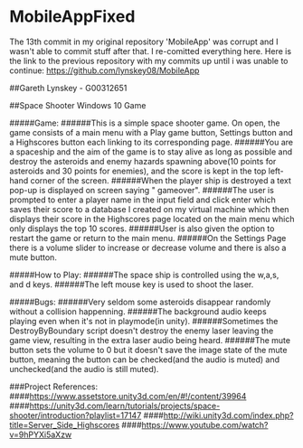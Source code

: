 # MobileAppFixed
The 13th commit in my original repository 'MobileApp' was corrupt and I wasn't able to commit stuff after that. I re-comitted everything here. Here is the link to the previous repository with my commits up until i was unable to continue: https://github.com/lynskey08/MobileApp

##Gareth Lynskey - G00312651

##Space Shooter Windows 10 Game

#####Game:
######This is a simple space shooter game. On open, the game consists of a main menu with a Play game button, Settings button and a Highscores button each linking to its corresponding page.
######You are a spaceship and the aim of the game is to stay alive as long as possible and destroy the asteroids and enemy hazards spawning above(10 points for asteroids and 30 points for enemies), and the score is kept in the top left-hand corner of the screen.
######When the player ship is destroyed a text pop-up is displayed on screen saying " gameover".
######The user is prompted to enter a player name in the input field and click enter which saves their score to a database I created on my virtual machine which then displays their score in the Highscores page located on the main menu which only displays the top 10 scores.
######User is also given the option to restart the game or return to the main menu.
######On the Settings Page there is a volume slider to increase or decrease volume and there is also a mute button.

#####How to Play:
######The space ship is controlled using the w,a,s, and d keys. 
######The left mouse key is used to shoot the laser.

#####Bugs:
######Very seldom some asteroids disappear randomly without a collision happenning.
######The background audio keeps playing even when it's not in playmode(in unity).
######Sometimes the DestroyByBoundary script doesn't destroy the enemy laser leaving the game view, resulting in the extra laser audio being heard.
######The mute button sets the volume to 0 but it doesn't save the image state of the mute button, meaning the button can be checked(and the audio is muted) and unchecked(and the audio is still muted).

###Project References:
####https://www.assetstore.unity3d.com/en/#!/content/39964
####https://unity3d.com/learn/tutorials/projects/space-shooter/introduction?playlist=17147
####http://wiki.unity3d.com/index.php?title=Server_Side_Highscores
####https://www.youtube.com/watch?v=9hPYXi5aXzw
